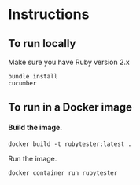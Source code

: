 # Instructions

## To run locally

Make sure you have Ruby version 2.x

```
bundle install
cucumber
```

## To run in a Docker image

#### Build the image.

```
docker build -t rubytester:latest .
```

Run the image.

```
docker container run rubytester
```
